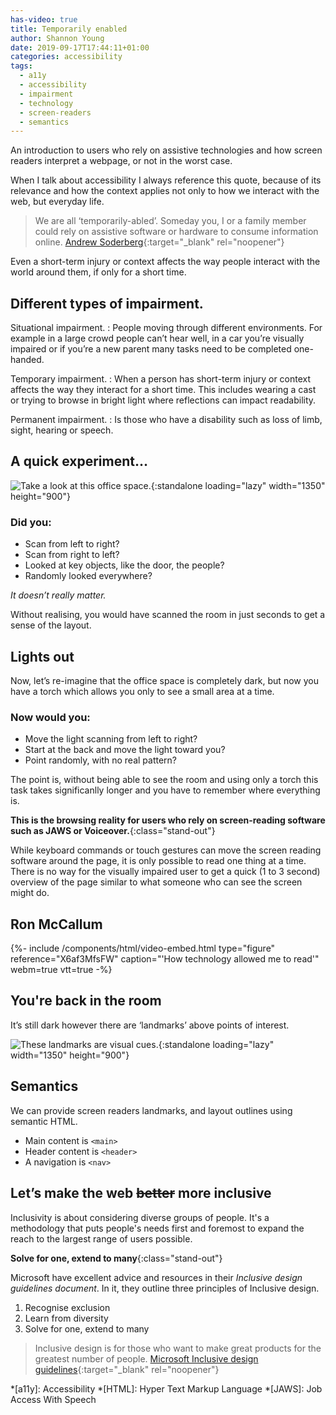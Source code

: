 ```yaml
---
has-video: true
title: Temporarily enabled
author: Shannon Young
date: 2019-09-17T17:44:11+01:00
categories: accessibility
tags:
  - a11y
  - accessibility
  - impairment
  - technology
  - screen-readers
  - semantics
---
```

An introduction to users who rely on assistive technologies and how screen readers interpret a webpage, or not in the worst case.
<!--more-->

When I talk about accessibility I always reference this quote, because of its relevance and how the context applies not only to how we interact with the web, but everyday life.

> We are all ‘temporarily-abled’. Someday you, I or a family member could rely on assistive software or hardware to consume information online.
> [Andrew Soderberg][1]{:target="_blank" rel="noopener"}

Even a short-term injury or context affects the way people interact with the world around them, if only for a short time.

## Different types of impairment.

Situational impairment.
: People moving through different environments. For example in a large crowd people can’t hear well, in a car you’re visually impaired or if you’re a new parent many tasks need to be completed one-handed.

Temporary impairment.
: When a person has short-term injury or context affects the way they interact for a short time. This includes wearing a cast or trying to browse in bright light where reflections can impact readability.

Permanent impairment.
: Is those who have a disability such as loss of limb, sight, hearing or speech.

## A quick experiment…

![Take a look at this office space.](/assets/img/utMgZwMkex.jpg){:standalone loading="lazy" width="1350" height="900"}

### Did you:

  * Scan from left to right?
  * Scan from right to left?
  * Looked at key objects, like the door, the people?
  * Randomly looked everywhere?

*It doesn’t really matter.*

Without realising, you would have scanned the room in just seconds to get a sense of the layout. 

## Lights out

Now, let’s re-imagine that the office space is completely dark, but now you have a torch which allows you only to see a small area at a time.

### Now would you:

  * Move the light scanning from left to right?
  * Start at the back and move the light toward you?
  * Point randomly, with no real pattern?

The point is, without being able to see the room and using only a torch this task takes significanlly longer and you have to remember where everything is.

**This is the browsing reality for users who rely on screen-reading software such as JAWS or Voiceover.**{:class="stand-out"}

While keyboard commands or touch gestures can move the screen reading software around the page, it is only possible to read one thing at a time.
There is no way for the visually impaired user to get a quick (1 to 3 second) overview of the page similar to what someone who can see the screen might do.

## Ron McCallum

{%- include /components/html/video-embed.html
type="figure"
reference="X6af3MfsFW"
caption="'How technology allowed me to read'"
webm=true vtt=true -%}

## You're back in the room

It’s still dark however there are ‘landmarks’ above points of interest.

![These landmarks are visual cues.](/assets/img/hGd8VeT2EO.jpg){:standalone loading="lazy" width="1350" height="900"}

## Semantics

We can provide screen readers landmarks, and layout outlines using semantic HTML.

  * Main content is `<main>`
  * Header content is `<header>`
  * A navigation is `<nav>`

## Let’s make the web ~~better~~ more inclusive

Inclusivity is about considering diverse groups of people. It's a methodology that puts people's needs first and foremost to expand the reach to the largest range of users possible.

**Solve for one, extend to many**{:class="stand-out"}

Microsoft have excellent advice and resources in their *Inclusive design guidelines document*. 
In it, they outline three principles of Inclusive design.

1. Recognise exclusion
2. Learn from diversity
3. Solve for one, extend to many

> Inclusive design is for those who want to make great products for the greatest number of people.
> [Microsoft Inclusive design guidelines][2]{:target="_blank" rel="noopener"}

*[a11y]: Accessibility
*[HTML]: Hyper Text Markup Language
*[JAWS]: Job Access With Speech

[1]: https://developer.paciellogroup.com/blog/2018/01/a-tale-of-two-rooms-understanding-screen-reader-navigation/#comment-2464
[2]: https://www.microsoft.com/design/inclusive/